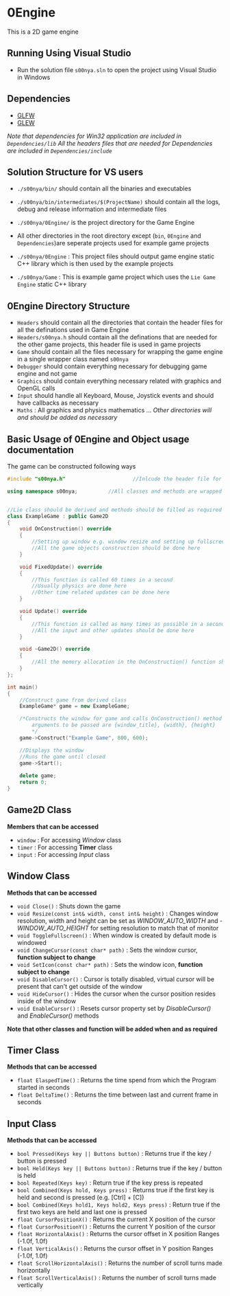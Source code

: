 # 0Engine
This is a 2D game engine

## Running Using Visual Studio
- Run the solution file `s00nya.sln` to open the project using Visual Studio in Windows

## Dependencies
- [GLFW](http://www.glfw.org/)
- [GLEW](http://glew.sourceforge.net/)

*Note that dependencies for Win32 application are included in `Dependencies/lib`*
*All the headers files that are needed for Dependencies are included in `Dependencies/include`*

## Solution Structure for VS users
- `./s00nya/bin/` should contain all the binaries and executables
- `./s00nya/bin/intermediates/$(ProjectName)` should contain all the logs, debug and release information and intermediate files

- `./s00nya/0Engine/` is the project directory for the Game Engine
- All other directories in the root directory except (`bin`, `0Engine` and `Dependencies`)are seperate projects used for example game projects
- `./s00nya/0Engine` : This project files should output game engine static C++ library which is then used by the example projects
- `./s00nya/Game` : This is example game project which uses the `Lie Game Engine` static C++ library

## 0Engine Directory Structure
- `Headers` should contain all the directories that contain the header files for all the definations used in Game Engine
- `Headers/s00nya.h` should contain all the definations that are needed for the other game projects, this header file is used in game projects
- `Game` should contain all the files necessary for wrapping the game engine in a single wrapper class named `s00nya`
- `Debugger` should contain everything necessary for debugging game engine and not game
- `Graphics` should contain everything necessary related with graphics and OpenGL calls
- `Input` should handle all Keyboard, Mouse, Joystick events and should have callbacks as necessary
- `Maths` : All graphics and physics mathematics
...
*Other directories will and should be added as necessary*


## Basic Usage of 0Engine and Object usage documentation


The game can be constructed following ways

```cpp
#include "s00nya.h"                      //Inlcude the header file for game engine

using namespace s00nya;          //All classes and methods are wrapped inside s00nya namespace


//Lie class should be derived and methods should be filled as required
class ExampleGame : public Game2D
{
	void OnConstruction() override
	{
        //Setting up window e.g. window resize and setting up fullscreen, window icon and cursor
        //All the game objects construction should be done here
	}

	void FixedUpdate() override
	{
        //This function is called 60 times in a second
        //Usually physics are done here
        //Other time related updates can be done here
	}

	void Update() override
	{
        //This function is called as many times as possible in a second unless VSync is enabled
        //All the input and other updates should be done here
	}

    void ~Game2D() override
    {
        //All the memory allocation in the OnConstruction() function should be freed here
    }
};

int main()
{
    //Construct game from derived class
	ExampleGame* game = new ExampleGame;

    /*Constructs the window for game and calls OnConstruction() method
        arguments to be passed are {window_title}, {width}, {height}
        */
	game->Construct("Example Game", 800, 600);

    //Displays the window
    //Runs the game until closed
	game->Start();
	
    delete game;
	return 0;
}
```


## Game2D Class

**Members that can be accessed**

- `window` : For accessing *Window* class
- `timer` : For accessing **Timer** class
- `input` : For accessing *Input* class


## Window Class

**Methods that can be accessed**

- `void Close()` : Shuts down the game
- `void Resize(const int& width, const int& height)` : Changes window resolution, width and height can be set as *WINDOW_AUTO_WIDTH* and - *WINDOW_AUTO_HEIGHT* for setting resolution to match that of monitor
- `void ToggleFullscreen()` : When window is created by default mode is windowed
- `void ChangeCursor(const char* path)` : Sets the window cursor, **function subject to change**
- `void SetIcon(const char* path)` : Sets the window icon, **function subject to change**
- `void DisableCursor()` : Cursor is totally disabled, virtual cursor will be present that can't get outside of the window
- `void HideCursor()` : Hides the cursor when the cursor position resides inside of the window
- `void EnableCursor()` : Resets cursor property set by *DisableCursor()* and *EnableCursor()* methods

**Note that other classes and function will be added when and as required**


## Timer Class

**Methods that can be accessed**

- `float ElaspedTime()` : Returns the time spend from which the Program started in seconds
- `float DeltaTime()` : Returns the time between last and current frame in seconds


## Input Class

**Methods that can be accessed**

- `bool Pressed(Keys key || Buttons button)` : Returns true if the key / button is pressed
- `bool Held(Keys key || Buttons button)` : Returns true if the key / button is held
- `bool Repeated(Keys key)` : Return true if the key press is repeated
- `bool Combined(Keys hold, Keys press)` : Returns true if the first key is held and second is pressed (e.g. [Ctrl] + [C])
- `bool Combined(Keys hold1, Keys hold2, Keys press)` : Return true if the first two keys are held and last one is pressed
- `float CursorPositionX()` : Returns the current X position of the cursor
- `float CursorPositionY()` : Returns the current Y position of the cursor
- `float HorizontalAxis()` : Returns the cursor offset in X position Ranges (-1.0f, 1.0f)
- `float VerticalAxis()` : Returns the cursor offset in Y position Ranges (-1.0f, 1.0f)
- `float ScrollHorizontalAxis()` : Returns the number of scroll turns made horizontally
- `float ScrollVerticalAxis()` : Returns the number of scroll turns made vertically